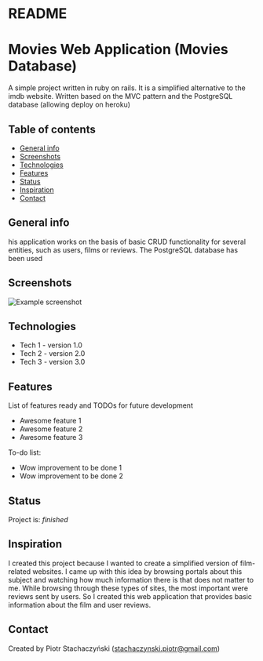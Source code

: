 # README

# Movies Web Application (Movies Database)
A simple project written in ruby on rails. It is a simplified alternative to the imdb website. Written based on the MVC pattern and the PostgreSQL database (allowing deploy on heroku)

## Table of contents
* [General info](#general-info)
* [Screenshots](#screenshots)
* [Technologies](#technologies)
* [Features](#features)
* [Status](#status)
* [Inspiration](#inspiration)
* [Contact](#contact)

## General info
his application works on the basis of basic CRUD functionality for several entities, such as users, films or reviews. The PostgreSQL database has been used

## Screenshots
![Example screenshot](./img/screenshot.png)

## Technologies
* Tech 1 - version 1.0
* Tech 2 - version 2.0
* Tech 3 - version 3.0

## Features
List of features ready and TODOs for future development
* Awesome feature 1
* Awesome feature 2
* Awesome feature 3

To-do list:
* Wow improvement to be done 1
* Wow improvement to be done 2

## Status
Project is: _finished_ 

## Inspiration
I created this project because I wanted to create a simplified version of film-related websites. I came up with this idea by browsing portals about this subject and watching how much information there is that does not matter to me. While browsing through these types of sites, the most important were reviews sent by users. So I created this web application that provides basic information about the film and user reviews.

## Contact
Created by Piotr Stachaczyński (stachaczynski.piotr@gmail.com) 
